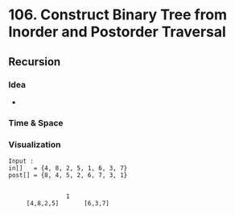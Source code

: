 # 106. Construct Binary Tree from Inorder and Postorder Traversal
## Recursion
### Idea
* 

### Time & Space

### Visualization

```
Input : 
in[]   = {4, 8, 2, 5, 1, 6, 3, 7}
post[] = {8, 4, 5, 2, 6, 7, 3, 1} 


                1
     [4,8,2,5]       [6,3,7]  



```